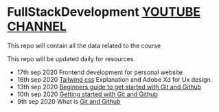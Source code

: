 # FullStackDevelopment [YOUTUBE CHANNEL]( https://www.youtube.com/channel/UCyWRRTO3CxL947k772cyGjA) 
This repo will contain all the data related to the course

  This repo will be updated daily for resources
  * 17th sep 2020 Frontend development for personal website
  * 16th sep 2020 [Tailwind css](https://blog.logrocket.com/tailwind-css-is-it-tomorrows-bootstrap-ebe560f9d00b/) Explanation and Adobe Xd for Ux design.
  * 13th sep 2020 [Beginners guide to get started with Git and Github](https://www.youtube.com/watch?v=bBNwEB0BOeg&t=2174s)
  * 10th sep 2020 [Getting started with Git and Github](https://www.incorebmedia.com/post/getting-started-with-git-and-github) 
  * 9th sep 2020 What is [Git and Github](https://www.youtube.com/watch?v=AmCFOQz0Uao)  



